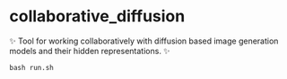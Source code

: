 # collaborative_diffusion
✨ Tool for working collaboratively with diffusion based image generation models and their hidden representations. ✨

`bash run.sh`